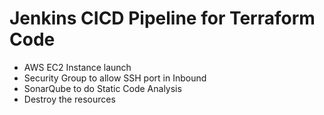 # Jenkins CICD Pipeline for Terraform Code
- AWS EC2 Instance launch
- Security Group to allow SSH port in Inbound
- SonarQube to do Static Code Analysis
- Destroy the resources